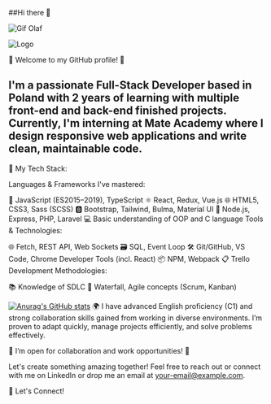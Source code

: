 ##Hi there 👋

![Gif Olaf](https://i.giphy.com/media/v1.Y2lkPTc5MGI3NjExbnV4N2Q0NjU3eTNoanF3ZWxsYWZjY3JwbHh4NHo0OXZrOHM3MGtubCZlcD12MV9pbnRlcm5hbF9naWZfYnlfaWQmY3Q9Zw/UPqYp2tj61XlBhlPbH/giphy.gif)

![Logo](https://user-images.githubusercontent.com/74038190/212257467-871d32b7-e401-42e8-a166-fcfd7baa4c6b.gif)

🎉 Welcome to my GitHub profile! 🎉

## I'm a passionate Full-Stack Developer based in Poland with 2 years of learning with multiple front-end and back-end finished projects. Currently, I'm interning at Mate Academy where I design responsive web applications and write clean, maintainable code.

🔧 My Tech Stack:

Languages & Frameworks I've mastered:

🌟 JavaScript (ES2015–2019), TypeScript
⚛️ React, Redux, Vue.js
🌐 HTML5, CSS3, Sass (SCSS)
🅱️ Bootstrap, Tailwind, Bulma, Material UI
🚀 Node.js, Express, PHP, Laravel
💻 Basic understanding of OOP and C language
Tools & Technologies:

🌐 Fetch, REST API, Web Sockets
🗃️ SQL, Event Loop
🛠️ Git/GitHub, VS Code, Chrome Developer Tools (incl. React)
📦 NPM, Webpack
📋 Trello
Development Methodologies:

📚 Knowledge of SDLC
🌊 Waterfall, Agile concepts (Scrum, Kanban)

[![Anurag's GitHub stats](https://github-readme-stats.vercel.app/api?username=anuraghazra)](https://github.com/anuraghazra/github-readme-stats)
🌍 I have advanced English proficiency (C1) and strong collaboration skills gained from working in diverse environments. I’m proven to adapt quickly, manage projects efficiently, and solve problems effectively.

🚀 I’m open for collaboration and work opportunities! 🚀

Let's create something amazing together! Feel free to reach out or connect with me on LinkedIn or drop me an email at your-email@example.com.

💬 Let's Connect!
